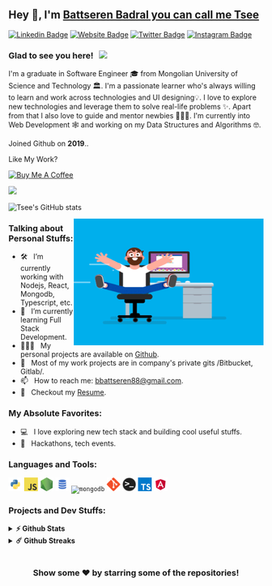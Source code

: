 ## Hey 👋, I'm [Battseren Badral you can call me Tsee](https://github.com/btseee/)

[![Linkedin Badge](https://img.shields.io/badge/-LinkedIn-0e76a8?style=flat-square&logo=Linkedin&logoColor=white)](https://linkedin.com/in/btseku1125)
[![Website Badge](https://img.shields.io/badge/Website-3b5998?style=flat-square&logo=google-chrome&logoColor=white)](https://tsee.mn/)
[![Twitter Badge](https://img.shields.io/badge/-Twitter-00acee?style=flat-square&logo=Twitter&logoColor=white)](https://twitter.com/b_tseeee)
[![Instagram Badge](https://img.shields.io/badge/-Instagram-e4405f?style=flat-square&logo=Instagram&logoColor=white)](https://instagram.com/b.tseee/)

### Glad to see you here! &nbsp; ![](https://visitor-badge.glitch.me/badge?page_id=btseee&style=flat-square&color=0088cc)

I'm a graduate in Software Engineer 🎓 from Mongolian University of Science and Technology 🏛. I'm a passionate learner who's always willing to learn and work across technologies and UI designing💡. I love to explore new technologies and leverage them to solve real-life problems ✨. Apart from that I also love to guide and mentor newbies 👨🏻‍💻. I'm currently into Web Development 🕸️ and working on my Data Structures and Algorithms 🤓.

Joined Github on **2019**..

Like My Work?

<a href="https://www.buymeacoffee.com/btseee" target="_blank"><img src="https://cdn.buymeacoffee.com/buttons/v2/default-yellow.png" alt="Buy Me A Coffee" height="60px" width="217px" ></a>

[![](https://gitwar.herokuapp.com/badge?username=btseee&label=Gitwar%20Profile%20Score&style=for-the-badge&color=0088cc)](https://gitwar.herokuapp.com/)

![Tsee's GitHub stats](https://github-readme-stats.vercel.app/api?username=btseee&hide=contribs,prs)

<img align="right" height="250" width="375" alt="" src="./gifs/coder.gif" />

### Talking about Personal Stuffs:

- 🛠 &nbsp; I’m currently working with Nodejs, React, <br /> Mongodb, Typescript, etc.
- 🚀 &nbsp; I’m currently learning Full Stack Development.
- 👨🏻‍💻 &nbsp; My personal projects are available on [Github](https://github.com/btseee).
- 👾 &nbsp; Most of my work projects are in company's private gits /Bitbucket, Gitlab/.
- 📫 &nbsp; How to reach me: bbattseren88@gmail.com.
- 📝 &nbsp; Checkout my [Resume](https://github.com/btseee/btseee/blob/master/CV.pdf).

### My Absolute Favorites:

- 💻 &nbsp; I love exploring new tech stack and building cool useful stuffs.
- 🍕 &nbsp; Hackathons, tech events.

### Languages and Tools:

<code><img height="27" src="https://raw.githubusercontent.com/github/explore/80688e429a7d4ef2fca1e82350fe8e3517d3494d/topics/python/python.png" alt="python"></code>
<code><img height="27" src="https://raw.githubusercontent.com/github/explore/80688e429a7d4ef2fca1e82350fe8e3517d3494d/topics/javascript/javascript.png" alt="javascript"></code>
<code><img height="27" src="https://raw.githubusercontent.com/github/explore/80688e429a7d4ef2fca1e82350fe8e3517d3494d/topics/nodejs/nodejs.png" alt="nodejs"></code>
<code><img height="27" src="https://raw.githubusercontent.com/github/explore/80688e429a7d4ef2fca1e82350fe8e3517d3494d/topics/sql/sql.png" alt="sql"></code>
<code><img height="27" src="https://encrypted-tbn0.gstatic.com/images?q=tbn%3AANd9GcSTTzPAw-55ssm1Im594xYZ9eRQu2JylrkYLg&usqp=CAU" alt="mongodb"></code>
<code><img height="27" src="https://raw.githubusercontent.com/devicons/devicon/master/icons/git/git-original.svg" alt="git"></code>
<code><img height="27" src="https://raw.githubusercontent.com/github/explore/80688e429a7d4ef2fca1e82350fe8e3517d3494d/topics/terminal/terminal.png" alt="terminal"></code>
<code><img height="27" src="https://github.com/github/explore/blob/main/topics/typescript/typescript.png" alt="typescript"></code>
<code><img height="27" src="https://github.com/github/explore/blob/main/topics/angular/angular.png" alt="angular"></code>

### Projects and Dev Stuffs:

<details>	
  <summary><b>⚡ Github Stats</b></summary>

  <br />
  <img height="180em" src="https://github-readme-stats.vercel.app/api?username=btseee&show_icons=true&hide_border=true&&count_private=true&include_all_commits=true" />
  <img height="180em" src="https://github-readme-stats.vercel.app/api/top-langs/?username=btseee&exclude_repo=KNN-Image-Classification&show_icons=true&hide_border=true&layout=compact&langs_count=8"/>
</details>

<details>	
  <summary><b>☄️ Github Streaks</b></summary>

  <br />
  <img height="180em" src="https://github-readme-streak-stats.herokuapp.com/?user=btseee&hide_border=true" />
</details>

#

<div align="center">

### Show some ❤️ by starring some of the repositories!

</div>
